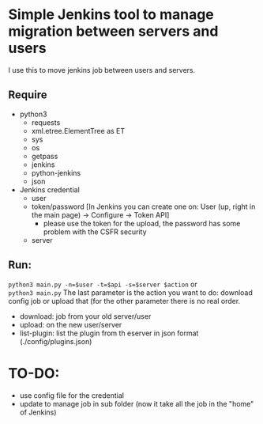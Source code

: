 # Simple Jenkins tool to manage migration between servers and users

I use this to move jenkins job between users and servers. <br>

## Require
* python3 
    * requests
    * xml.etree.ElementTree as ET
    * sys
    * os
    * getpass
    * jenkins
    * python-jenkins
    * json
* Jenkins credential
    * user
    * token/password [In Jenkins you can create one on: User (up, right in the main page) -> Configure -> Token API]
        * please use the token for the upload, the password has some problem with the CSFR security
    * server

## Run: 
`python3 main.py -n=$user -t=$api -s=$server $action`
or <br>
`python3 main.py`
The last parameter is the action you want to do: download config job or upload that (for the other parameter there is no real order. <br>
* download: job from your old server/user
* upload: on the new user/server
* list-plugin: list the plugin from th eserver in json format (./config/plugins.json)

# TO-DO:
* use config file for the credential
* update to manage job in sub folder (now it take all the job in the "home" of Jenkins)
